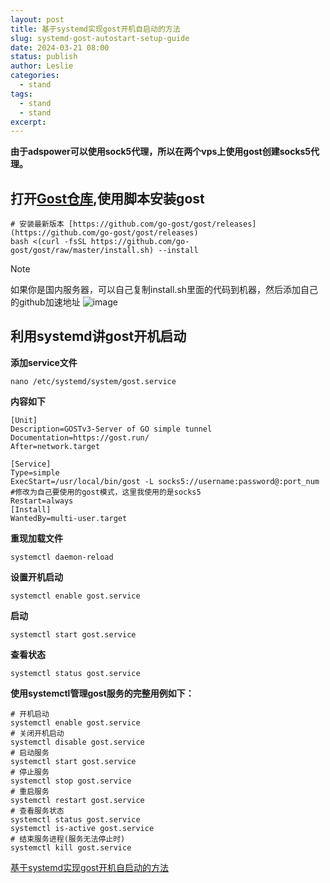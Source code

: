 ```yaml
---
layout: post
title: 基于systemd实现gost开机自启动的方法
slug: systemd-gost-autostart-setup-guide
date: 2024-03-21 08:00
status: publish
author: Leslie
categories: 
  - stand 
tags:
  - stand 
  - stand 
excerpt: 
---
```


**由于adspower可以使用sock5代理，所以在两个vps上使用gost创建socks5代理。**

## 打开[Gost仓库][],使用脚本安装gost
```
# 安装最新版本 [https://github.com/go-gost/gost/releases](https://github.com/go-gost/gost/releases)
bash <(curl -fsSL https://github.com/go-gost/gost/raw/master/install.sh) --install
```
> [!NOTE] 
> 如果你是国内服务器，可以自己复制install.sh里面的代码到机器，然后添加自己的github加速地址
> ![image][1]


## 利用systemd讲gost开机启动
**添加service文件**
```
nano /etc/systemd/system/gost.service
```
**内容如下**
```
[Unit]
Description=GOSTv3-Server of GO simple tunnel
Documentation=https://gost.run/
After=network.target

[Service]
Type=simple
ExecStart=/usr/local/bin/gost -L socks5://username:password@:port_num  #修改为自己要使用的gost模式，这里我使用的是socks5
Restart=always
[Install]
WantedBy=multi-user.target
```
**重现加载文件**
```
systemctl daemon-reload
```
**设置开机启动**
```
systemctl enable gost.service 
```
**启动**
```
systemctl start gost.service
```
**查看状态**
```
systemctl status gost.service
```
**使用systemctl管理gost服务的完整用例如下：**
```
# 开机启动
systemctl enable gost.service
# 关闭开机启动
systemctl disable gost.service
# 启动服务
systemctl start gost.service
# 停止服务
systemctl stop gost.service
# 重启服务
systemctl restart gost.service
# 查看服务状态
systemctl status gost.service
systemctl is-active gost.service
# 结束服务进程(服务无法停止时)
systemctl kill gost.service
```

[Gost仓库]: https://github.com/go-gost/gost
[1]:  https://github.com/lesnolie/Marverick/assets/81410185/113c7666-e133-471c-9b93-732b8b7b41fc

[基于systemd实现gost开机自启动的方法](https://github.com/lesnolie/Marverick/issues/38)

